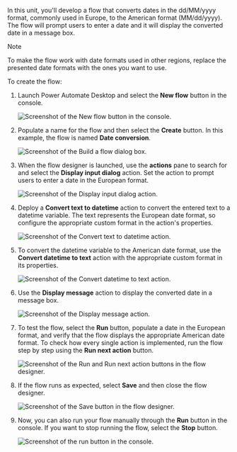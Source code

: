 In this unit, you'll develop a flow that converts dates in the dd/MM/yyyy format, commonly used in Europe, to the American format (MM/dd/yyyy). The flow will prompt users to enter a date and it will display the converted date in a message box. 

> [!NOTE]
> Το make the flow work with date formats used in other regions, replace the presented date formats with the ones you want to use.

To create the flow:

1. Launch Power Automate Desktop and select the **New flow** button in the console.

    ![Screenshot of the New flow button in the console.](..\media\console-new-flow.png)

1. Populate a name for the flow and then select the **Create** button. In this example, the flow is named **Date conversion**.

    ![Screenshot of the Build a flow dialog box.](..\media\console-build-new-flow.png)

1. When the flow designer is launched, use the **actions** pane to search for and select the **Display input dialog** action. Set the action to prompt users to enter a date in the European format.

    ![Screenshot of the Display input dialog action.](..\media\display-input-dialog-action.png)

1. Deploy a **Convert text to datetime** action to convert the entered text to a datetime variable. The text represents the European date format, so configure the appropriate custom format in the action's properties.

    ![Screenshot of the Convert text to datetime action.](..\media\convert-text-to-datetime-action.png)

1. To convert the datetime variable to the American date format, use the **Convert datetime to text** action with the appropriate custom format in its properties.

    ![Screenshot of the Convert datetime to text action.](..\media\convert-datetime-to-text-action.png)

1. Use the **Display message** action to display the converted date in a message box.

    ![Screenshot of the Display message action.](..\media\display-message-action.png)

1. To test the flow, select the **Run** button, populate a date in the European format, and verify that the flow displays the appropriate American date format. To check how every single action is implemented, run the flow step by step using the **Run next action** button.

    ![Screenshot of the Run and Run next action buttons in the flow designer.](..\media\run-next-action-icon.png)

1. If the flow runs as expected, select **Save** and then close the flow designer.

    ![Screenshot of the Save button in the flow designer.](..\media\save-icon.png)

1. Now, you can also run your flow manually through the **Run** button in the console. If you want to stop running the flow, select the **Stop** button.

    ![Screenshot of the run button in the console.](..\media\run-date-conversion-flow.png)
